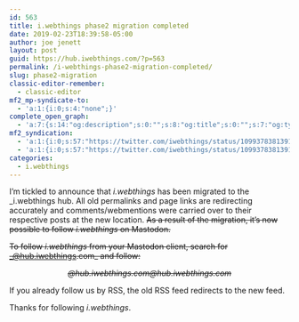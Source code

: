 ```yaml
---
id: 563
title: i.webthings phase2 migration completed
date: 2019-02-23T18:39:58-05:00
author: joe jenett
layout: post
guid: https://hub.iwebthings.com/?p=563
permalink: /i-webthings-phase2-migration-completed/
slug: phase2-migration
classic-editor-remember:
  - classic-editor
mf2_mp-syndicate-to:
  - 'a:1:{i:0;s:4:"none";}'
complete_open_graph:
  - 'a:7:{s:14:"og:description";s:0:"";s:8:"og:title";s:0:"";s:7:"og:type";s:0:"";s:12:"twitter:card";s:7:"summary";s:15:"twitter:creator";s:0:"";s:19:"twitter:description";s:0:"";s:8:"og:image";s:0:"";}'
mf2_syndication:
  - 'a:1:{i:0;s:57:"https://twitter.com/iwebthings/status/1099378381391622144";}'
  - 'a:1:{i:0;s:57:"https://twitter.com/iwebthings/status/1099378381391622144";}'
categories:
  - i.webthings
---
```

I&#8217;m tickled to announce that _i.webthings_ has been migrated to the  _i.webthings hub. All old permalinks and page links are redirecting accurately and comments/webmentions were carried over to their respective posts at the new location. <span style="text-decoration:line-through;">As a result of the migration, it&#8217;s now possible to follow _i.webthings_ on Mastodon.</span>

<span style="text-decoration:line-through;">To follow _i.webthings_ from your Mastodon client, search for _@hub.iwebthings.com_ and follow:
</span>
<p style="text-align: center;font-style:italic;">
  <span style="text-decoration:line-through;">@hub.iwebthings.com@hub.iwebthings.com</span>
</p>

If you already follow us by RSS, the old RSS feed redirects to the new feed.

Thanks for following _i.webthings_.